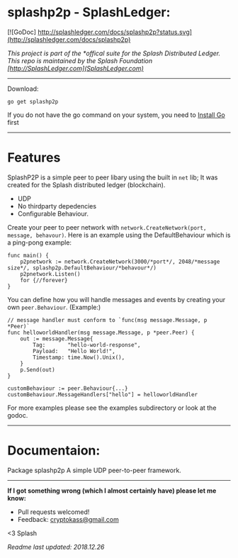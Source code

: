 # splashp2p - SplashLedger:
[![GoDoc] http://splashledger.com/docs/splashp2p?status.svg](http://splashledger.com/docs/splashp2p)

*This project is part of the \*offical suite for the Splash Distributed Ledger. This repo is maintained by the Splash Foundation [http://SplashLedger.com](SplashLedger.com)*

---

Download:
```shell
go get splashp2p
```

If you do not have the go command on your system, you need to [Install Go](http://golang.org/doc/install) first

---

# Features

SplashP2P is a simple peer to peer libary using the built in `net` lib; It was created for the Splash distributed ledger (blockchain).
- UDP
- No thirdparty depedencies
- Configurable Behaviour.

Create your peer to peer network with `network.CreateNetwork(port, message, behavour)`.
Here is an example using the DefaultBehaviour which is a ping-pong example:
```golang
func main() {
	p2pnetwork := network.CreateNetwork(3000/*port*/, 2048/*message size*/, splashp2p.DefaultBehaviour/*behavour*/)
	p2pnetwork.Listen()
	for {//forever}
}
```

You can define how you will handle messages and events by creating your own `peer.Behaviour`.
(Example:)
```golang
// message handler must conform to `func(msg message.Message, p *Peer)`
func helloworldHandler(msg message.Message, p *peer.Peer) {
    out := message.Message{
        Tag:       "hello-world-response",
        Payload:   "Hello World!",
        Timestamp: time.Now().Unix(),
    }
    p.Send(out)
}

customBehaviour := peer.Behaviour{...}
customBehaviour.MessageHandlers["hello"] = helloworldHandler

```

For more examples please see the examples subdirectory or look at the godoc.

---

# Documentaion:
Package splashp2p A simple UDP peer-to-peer framework.



---


**If I got something wrong (which I almost certainly have) please let me know:**
- Pull requests welcomed!
- Feedback: cryptokass@gmail.com


<3 Splash

*Readme last updated: 2018.12.26*
